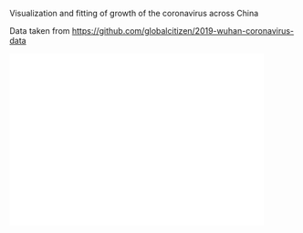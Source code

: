 Visualization and fitting of growth of the coronavirus across China

Data taken from https://github.com/globalcitizen/2019-wuhan-coronavirus-data

![](images/deaths-hubei.png)
